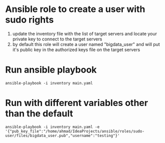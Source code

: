 # Ansible role to create a user with  sudo rights

1. update the inventory file with the list of target servers and locate your private key to connect to the target servers
2. by default this role will create a user named "bigdata_user" and will put it's public key in the authorized keys file on the target servers

# Run ansible playbook
    ansible-playbook -i inventory main.yaml

# Run with different variables other than the default
    ansible-playbook -i inventory main.yaml -e '{"pub_key_file":"/home/ahmad/IdeaProjects/ansible/roles/sudo-user/files/bigdata_user.pub","username":"testing"}'